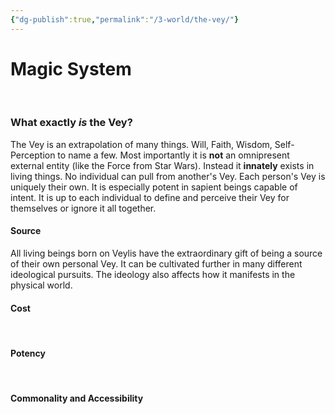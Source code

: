 ```yaml
---
{"dg-publish":true,"permalink":"/3-world/the-vey/"}
---
```


# Magic System
<br>

### What exactly *is* the Vey?
The Vey is an extrapolation of many things. Will, Faith, Wisdom, Self-Perception to name a few. Most importantly it is **not** an omnipresent external entity (like the Force from Star Wars). Instead it **innately** exists in living things. No individual can pull from another's Vey. Each person's Vey is uniquely their own. It is especially potent in sapient beings capable of intent. It is up to each individual to define and perceive their Vey for themselves or ignore it all together.
<br>

#### Source
All living beings born on Veylis have the extraordinary gift of being a source of their own personal Vey. It can be cultivated further in many different ideological pursuits. The ideology also affects how it manifests in the physical world.
<br>

####  Cost

<br>

#### Potency
<br>

#### Commonality and Accessibility
<br>
